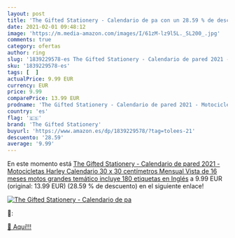 ```yaml
---
layout: post
title: 'The Gifted Stationery - Calendario de pa con un 28.59 % de descuento'
date: 2021-02-01 09:48:12
image: 'https://m.media-amazon.com/images/I/61zM-lz9l5L._SL200_.jpg'
comments: true
category: ofertas
author: ring
slug: '1839229578-es The Gifted Stationery - Calendario de pared 2021 -...'
sku: '1839229578-es'
tags: [  ]
actualPrice: 9.99 EUR
currency: EUR
price: 9.99
comparePrice: 13.99 EUR
prodname: 'The Gifted Stationery - Calendario de pared 2021 - Motocicletas Harley Calendario  30 x 30 centímetros Mensual Vista  de 16 meses  motos grandes temático  incluye 180 etiquetas en Inglés'
country: 'es'
flag: '🇪🇸'
brand: 'The Gifted Stationery'
buyurl: 'https://www.amazon.es/dp/1839229578/?tag=tolees-21'
descuento: '28.59'
average: '9.99'
---
```


En este momento está [The Gifted Stationery - Calendario de pared 2021 - Motocicletas Harley Calendario  30 x 30 centímetros Mensual Vista  de 16 meses  motos grandes temático  incluye 180 etiquetas en Inglés](https://www.amazon.es/dp/1839229578/?tag=tolees-21) a 9.99 EUR (original: 13.99 EUR) (28.59 %  de descuento) en el siguiente enlace!

[![The Gifted Stationery - Calendario de pa](https://m.media-amazon.com/images/I/61zM-lz9l5L._SL200_.jpg)](https://www.amazon.es/dp/1839229578/?tag=tolees-21)

🔎:


[🛒 Aquí!!!](https://www.amazon.es/dp/1839229578/?tag=tolees-21)
